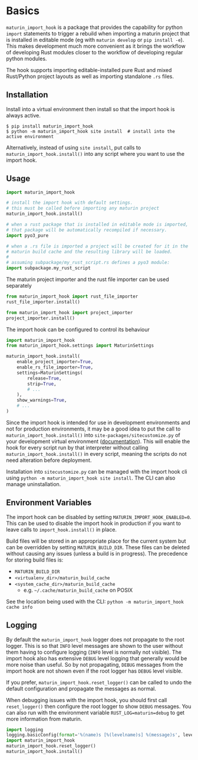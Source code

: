 # Basics

`maturin_import_hook` is a package that provides the capability for python `import` statements to trigger a rebuild
when importing a maturin project that is installed in editable mode (eg with `maturin develop` or `pip install -e`).
This makes development much more convenient as it brings the workflow of
developing Rust modules closer to the workflow of developing regular python modules.

The hook supports importing editable-installed pure Rust and mixed Rust/Python project
layouts as well as importing standalone `.rs` files.

## Installation

Install into a virtual environment then install so that the import hook is always active.
```shell
$ pip install maturin_import_hook
$ python -m maturin_import_hook site install  # install into the active environment
```

Alternatively, instead of using `site install`, put calls to `maturin_import_hook.install()` into any script where you
want to use the import hook.

## Usage

```python
import maturin_import_hook

# install the import hook with default settings.
# this must be called before importing any maturin project
maturin_import_hook.install()

# when a rust package that is installed in editable mode is imported,
# that package will be automatically recompiled if necessary.
import pyo3_pure

# when a .rs file is imported a project will be created for it in the
# maturin build cache and the resulting library will be loaded.
#
# assuming subpackage/my_rust_script.rs defines a pyo3 module:
import subpackage.my_rust_script
```

The maturin project importer and the rust file importer can be used separately
```python
from maturin_import_hook import rust_file_importer
rust_file_importer.install()

from maturin_import_hook import project_importer
project_importer.install()
```

The import hook can be configured to control its behaviour
```python
import maturin_import_hook
from maturin_import_hook.settings import MaturinSettings

maturin_import_hook.install(
    enable_project_importer=True,
    enable_rs_file_importer=True,
    settings=MaturinSettings(
        release=True,
        strip=True,
        # ...
    ),
    show_warnings=True,
    # ...
)
```

Since the import hook is intended for use in development environments and not for
production environments, it may be a good idea to put the call to `maturin_import_hook.install()`
into `site-packages/sitecustomize.py` of your development virtual environment
([documentation](https://docs.python.org/3/library/site.html)). This will
enable the hook for every script run by that interpreter without calling `maturin_import_hook.install()`
in every script, meaning the scripts do not need alteration before deployment.

Installation into `sitecustomize.py` can be managed with the import hook cli using
`python -m maturin_import_hook site install`. The CLI can also manage uninstallation.

## Environment Variables
The import hook can be disabled by setting `MATURIN_IMPORT_HOOK_ENABLED=0`. This can be used to disable
the import hook in production if you want to leave calls to `import_hook.install()` in place.

Build files will be stored in an appropriate place for the current system but can be overridden
by setting `MATURIN_BUILD_DIR`. These files can be deleted without causing any issues (unless a build is in progress).
The precedence for storing build files is:

* `MATURIN_BUILD_DIR`
* `<virtualenv_dir>/maturin_build_cache`
* `<system_cache_dir>/maturin_build_cache`
    * e.g. `~/.cache/maturin_build_cache` on POSIX

See the location being used with the CLI: `python -m maturin_import_hook cache info`


## Logging
By default the `maturin_import_hook` logger does not propagate to the root logger. This is so that `INFO` level messages
are shown to the user without them having to configure logging (`INFO` level is normally not visible). The import hook
also has extensive `DEBUG` level logging that generally would be more noise than useful. So by not propagating, `DEBUG`
messages from the import hook are not shown even if the root logger has `DEBUG` level visible.

If you prefer, `maturin_import_hook.reset_logger()` can be called to undo the default configuration and propagate
the messages as normal.

When debugging issues with the import hook, you should first call `reset_logger()` then configure the root logger
to show `DEBUG` messages. You can also run with the environment variable `RUST_LOG=maturin=debug` to get more
information from maturin.
```python
import logging
logging.basicConfig(format='%(name)s [%(levelname)s] %(message)s', level=logging.DEBUG)
import maturin_import_hook
maturin_import_hook.reset_logger()
maturin_import_hook.install()
```
